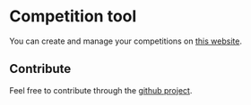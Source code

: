 # Competition tool

You can create and manage your competitions on [this website](https://admin.trackmania.nadeo.club).

## Contribute

Feel free to contribute through the [github project].

[github project]: https://github.com/nadeo/trackmania-doc
